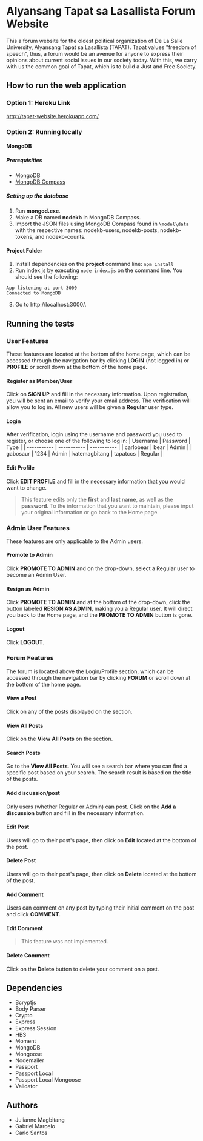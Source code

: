 # Alyansang Tapat sa Lasallista Forum Website
This a forum website for the oldest political organization of De La Salle University, Alyansang Tapat sa Lasallista (TAPAT). Tapat values "freedom of speech", thus, a forum would be an avenue for anyone to express their opinions about current social issues in our society today. With this, we carry with us the common goal of Tapat, which is to build a Just and Free Society. 
## How to run the web application
### Option 1: Heroku Link
http://tapat-website.herokuapp.com/
### Option 2: Running locally
#### MongoDB
##### Prerequisities
- [MongoDB](https://www.mongodb.com/download-center/community)
- [MongoDB Compass](https://www.mongodb.com/download-center/compass)
##### Setting up the database
1. Run **mongod.exe**.
2. Make a DB named **nodekb** in MongoDB Compass.
3. Import the JSON files using MongoDB Compass found in `\model\data` with the respective names: nodekb-users, nodekb-posts, nodekb-tokens, and nodekb-counts.
#### Project Folder
1. Install dependencies on the **project** command line: `npm install`
2. Run index.js by executing `node index.js` on the command line. You should see the following:
```
App listening at port 3000
Connected to MongoDB
```
3. Go to http://localhost:3000/.

## Running the tests
### User Features
These features are located at the bottom of the home page, which can be accessed through the navigation bar by clicking **LOGIN** (not logged in) or **PROFILE** or scroll down at the bottom of the home page.
#### Register as Member/User
Click on **SIGN UP** and fill in the necessary information. Upon registration, you will be sent an email to verify your email address. The verification will allow you to log in. All new users will be given a **Regular** user type.
#### Login
After verification, login using the username and password you used to register, or choose one of the following to log in:
| Username | Password | Type |
| ----------- | ----------- | ----------- |
| carlobear | bear | Admin |
| gabosaur | 1234 | Admin
| katemagbitang | tapatccs | Regular |
#### Edit Profile
Click **EDIT PROFILE** and fill in the necessary information that you would want to change.
> This feature edits only the **first** and **last name**, as well as the **password**. To the information that you want to maintain, please input your original information or go back to the Home page.
### Admin User Features
These features are only applicable to the Admin users.
#### Promote to Admin
Click **PROMOTE TO ADMIN** and on the drop-down, select a Regular user to become an Admin User.
#### Resign as Admin
Click **PROMOTE TO ADMIN** and at the bottom of the drop-down, click the button labeled **RESIGN AS ADMIN**, making you a Regular user. It will direct you back to the Home page, and the **PROMOTE TO ADMIN** button is gone.
#### Logout
Click **LOGOUT**.

### Forum Features 
The forum is located above the Login/Profile section, which can be accessed through the navigation bar by clicking **FORUM** or scroll down at the bottom of the home page.
#### View a Post
Click on any of the posts displayed on the section.
#### View All Posts
Click on the **View All Posts** on the section.
#### Search Posts
Go to the **View All Posts**. You will see a search bar where you can find a specific post based on your search. The search result is based on the title of the posts.
#### Add discussion/post
Only users (whether Regular or Admin) can post. Click on the **Add a discussion** button and fill in the necessary information.
#### Edit Post
Users will go to their post's page, then click on **Edit** located at the bottom of the post.
#### Delete Post
Users will go to their post's page, then click on **Delete** located at the bottom of the post.
#### Add Comment
Users can comment on any post by typing their initial comment on the post and click **COMMENT**.
#### Edit Comment
> This feature was not implemented.
#### Delete Comment
Click on the **Delete** button to delete your comment on a post.
## Dependencies
- Bcryptjs
- Body Parser
- Crypto
- Express
- Express Session
- HBS
- Moment
- MongoDB
- Mongoose
- Nodemailer
- Passport
- Passport Local
- Passport Local Mongoose
- Validator

## Authors
- Julianne Magbitang
- Gabriel Marcelo
- Carlo Santos
